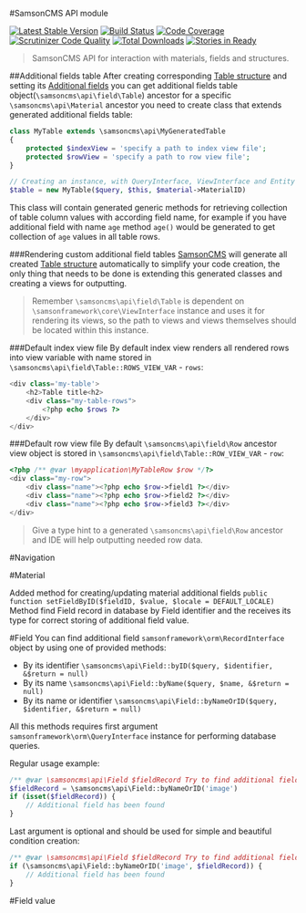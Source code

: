 #SamsonCMS API module  

[![Latest Stable Version](https://poser.pugx.org/samsoncms/api/v/stable.svg)](https://packagist.org/packages/samsoncms/material)
[![Build Status](https://scrutinizer-ci.com/g/samsoncms/api/badges/build.png?b=master)](https://scrutinizer-ci.com/g/samsoncms/api/build-status/master)
[![Code Coverage](https://scrutinizer-ci.com/g/samsoncms/api/badges/coverage.png?b=master)](https://scrutinizer-ci.com/g/samsoncms/api/?branch=master)
[![Scrutinizer Code Quality](https://scrutinizer-ci.com/g/samsoncms/api/badges/quality-score.png?b=master)](https://scrutinizer-ci.com/g/samsoncms/api/?branch=master) 
[![Total Downloads](https://poser.pugx.org/samsoncms/api/downloads.svg)](https://packagist.org/packages/samsoncms/material)
[![Stories in Ready](https://badge.waffle.io/samsoncms/material.png?label=ready&title=Ready)](https://waffle.io/samsoncms/material)

> SamsonCMS API for interaction with materials, fields and structures.

##Additional fields table
After creating corresponding [Table structure]() and setting its [Additional fields]() you can
get additional fields table object(```\samsoncms\api\field\Table```) ancestor for a specific ```\samsoncms\api\Material``` ancestor you need to create class
that extends generated additional fields table:
```php
class MyTable extends \samsoncms\api\MyGeneratedTable
{
    protected $indexView = 'specify a path to index view file';
    protected $rowView = 'specify a path to row view file';
}

// Creating an instance, with QueryInterface, ViewInterface and Entity identifier
$table = new MyTable($query, $this, $material->MaterialID)
```

This class will contain generated generic methods for retrieving collection of table column values with according field name,
for example if you have additional field with name ```age``` method ```age()``` would be generated to get collection of ```age```
values in all table rows.

###Rendering custom additional field tables
[SamsonCMS]() will generate all created [Table structure]() automatically to simplify your code creation, the only thing
that needs to be done is extending this generated classes and creating a views for outputting.

>Remember ```\samsoncms\api\field\Table``` is dependent on ```\samsonframework\core\ViewInterface``` instance and uses it for
 rendering its views, so the path to views and views themselves should be located within this instance.
 
###Default index view file
By default index view renders all rendered rows into view variable with name stored in ```\samsoncms\api\field\Table::ROWS_VIEW_VAR``` - ```rows```:
```php
<div class='my-table'>
    <h2>Table title<h2>
    <div class="my-table-rows">
        <?php echo $rows ?>
    </div>
</div>
```

###Default row view file
By default ```\samsoncms\api\field\Row``` ancestor view object is stored in ```\samsoncms\api\field\Table::ROW_VIEW_VAR``` - ```row```:
```php
<?php /** @var \myapplication\MyTableRow $row */?>
<div class="my-row">
    <div class="name"><?php echo $row->field1 ?></div>
    <div class="name"><?php echo $row->field2 ?></div>
    <div class="name"><?php echo $row->field3 ?></div>
</div>
```
> Give a type hint to a generated ```\samsoncms\api\field\Row``` ancestor and IDE will help outputting needed row data.


#Navigation

#Material

Added method for creating/updating material additional fields 
```public function setFieldByID($fieldID, $value, $locale = DEFAULT_LOCALE)```
Method find Field record in database by Field identifier and the receives its type for
correct storing of additional field value.

#Field
You can find additional field ```samsonframework\orm\RecordInterface``` object by using one of provided methods:
* By its identifier ```\samsoncms\api\Field::byID($query, $identifier, &$return = null)```
* By its name ```\samsoncms\api\Field::byName($query, $name, &$return = null)```
* By its name or identifier ```\samsoncms\api\Field::byNameOrID($query, $identifier, &$return = null)```

All this methods requires first argument ```samsonframework\orm\QueryInterface``` instance for performing
database queries. 

Regular usage example:
```php
/** @var \samsoncms\api\Field $fieldRecord Try to find additional field record */
$fieldRecord = \samsoncms\api\Field::byNameOrID('image')
if (isset($fieldRecord)) {
    // Additional field has been found
}
```

Last argument is optional and should be used for simple and beautiful condition creation:
```php
/** @var \samsoncms\api\Field $fieldRecord Try to find additional field record */
if (\samsoncms\api\Field::byNameOrID('image', $fieldRecord)) {
    // Additional field has been found
}
```

#Field value
